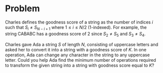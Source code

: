# Problem

Charles defines the goodness score of a string as the number of indices $i$ such that $S_i≠S_{N−i+1}$ where $1≤i≤N/2$ (1-indexed). For example, the string CABABC has a goodness score of 2 since $S_2≠S_5$ and $S_3≠S_4$.

Charles gave Ada a string $S$ of length $N$, consisting of uppercase letters and asked her to convert it into a string with a goodness score of $K$. In one operation, Ada can change any character in the string to any uppercase letter. Could you help Ada find the minimum number of operations required to transform the given string into a string with goodness score equal to $K$?
